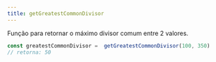 ```yaml
---
title: getGreatestCommonDivisor
---
```


Função para retornar o máximo divisor comum entre 2 valores.

```js
const greatestCommonDivisor =  getGreatestCommonDivisor(100, 350)
// retorna: 50
```
